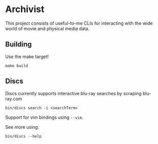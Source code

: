 Archivist
=========

This project consists of useful-to-me CLIs for interacting with the wide world of movie and physical media data.

Building
--------

Use the make target!

```
make build
```

Discs
-----

Discs currently supports interactive blu-ray searches by scraping blu-ray.com

```
bin/discs search -i <searchTerm>
```

Support for vim bindings using `--vim`.

See more using:

```
bin/discs --help
```